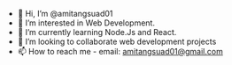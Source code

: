 - 👋 Hi, I’m @amitangsuad01
- 👀 I’m interested in Web Development.
- 🌱 I’m currently learning Node.Js and React.
- 💞️ I’m looking to collaborate web development projects
- 📫 How to reach me - email: amitangsuad01@gmail.com

<!---
amitangsuad01/amitangsuad01 is a ✨ special ✨ repository because its `README.md` (this file) appears on your GitHub profile.
You can click the Preview link to take a look at your changes.
--->

